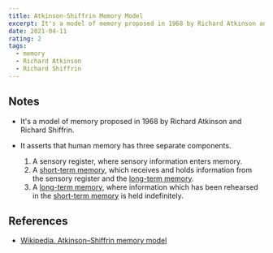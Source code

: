 ```yaml
---
title: Atkinson-Shiffrin Memory Model
excerpt: It's a model of memory proposed in 1968 by Richard Atkinson and Richard Shiffrin.
date: 2021-04-11
rating: 2
tags:
  - memory
  - Richard Atkinson
  - Richard Shiffrin
---
```


## Notes

- It's a model of memory proposed in 1968 by Richard Atkinson and Richard Shiffrin.

- It asserts that human memory has three separate components.

  1.  A sensory register, where sensory information enters memory.
  1.  A [short-term memory](/zettelkasten/short-term-memory), which receives and holds information from the sensory register and the [long-term memory](/zettelkasten/long-term-memory).
  1.  A [long-term memory](/zettelkasten/long-term-memory), where information which has been rehearsed in the [short-term memory](/zettelkasten/short-term-memory) is held indefinitely.

## References

- [Wikipedia. Atkinson–Shiffrin memory model](https://en.wikipedia.org/wiki/Atkinson%E2%80%93Shiffrin_memory_model)
